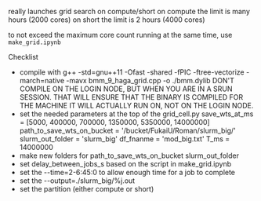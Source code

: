 really
launches grid search on compute/short
on compute the limit is many hours (2000 cores)
on short the limit is 2 hours (4000 cores)

to not exceed the maximum core count running at the same time, use `make_grid.ipynb`


Checklist

- compile with
	g++ -std=gnu++11 -Ofast -shared -fPIC -ftree-vectorize -march=native -mavx bmm_9_haga_grid.cpp -o ./bmm.dylib
	DON'T COMPILE ON THE LOGIN NODE, BUT WHEN YOU ARE IN A SRUN SESSION. THAT WILL ENSURE THAT THE BINARY IS COMPILED FOR THE MACHINE IT WILL ACTUALLY RUN ON, NOT ON THE LOGIN NODE. 
- set the needed parameters at the top of the grid_cell.py
	save_wts_at_ms = [5000, 400000, 700000, 1350000, 5350000, 14000000]
	path_to_save_wts_on_bucket = '/bucket/FukaiU/Roman/slurm_big/'
	slurm_out_folder = 'slurm_big'
	df_fnanme = 'mod_big.txt'
	T_ms = 14000000
- make new folders for 
	path_to_save_wts_on_bucket
	slurm_out_folder
- set delay_between_jobs_s based on the script in make_grid.ipynb
- set the --time=2-6:45:0 to allow enough time for a job to complete
- set the --output=./slurm_big/%j.out
- set the partition (either compute or short)






